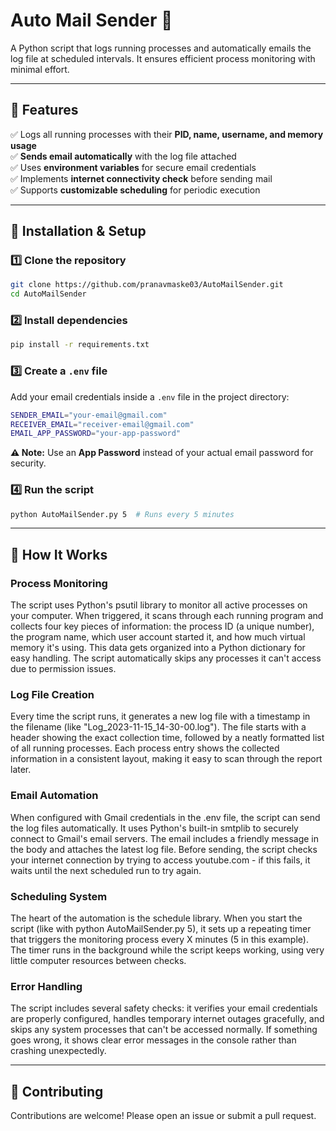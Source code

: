 # Auto Mail Sender 📧

A Python script that logs running processes and automatically emails the log file at scheduled intervals. It ensures efficient process monitoring with minimal effort.

---

## 📌 Features

✅ Logs all running processes with their **PID, name, username, and memory usage**  
✅ **Sends email automatically** with the log file attached  
✅ Uses **environment variables** for secure email credentials  
✅ Implements **internet connectivity check** before sending mail  
✅ Supports **customizable scheduling** for periodic execution  

---

## 🔧 Installation & Setup

### 1️⃣ Clone the repository  
```sh
git clone https://github.com/pranavmaske03/AutoMailSender.git
cd AutoMailSender
```

### 2️⃣ Install dependencies  
```sh
pip install -r requirements.txt
```

### 3️⃣ Create a `.env` file  
Add your email credentials inside a `.env` file in the project directory:  

```sh
SENDER_EMAIL="your-email@gmail.com"
RECEIVER_EMAIL="receiver-email@gmail.com"
EMAIL_APP_PASSWORD="your-app-password"
```

**⚠ Note:** Use an **App Password** instead of your actual email password for security.  

### 4️⃣ Run the script  
```sh
python AutoMailSender.py 5  # Runs every 5 minutes
```

---

## 🚀 How It Works  

### Process Monitoring

  The script uses Python's psutil library to monitor all active processes on your computer. When triggered, it scans through each running program and collects four key pieces of information: the process ID (a unique number), the program name, which user account started it, and how much virtual memory it's using. This data gets organized into a Python dictionary for easy handling. The script automatically skips any processes it can't access due to permission issues.

### Log File Creation
Every time the script runs, it generates a new log file with a timestamp in the filename (like "Log_2023-11-15_14-30-00.log"). The file starts with a header showing the exact collection time, followed by a neatly formatted list of all running processes. Each process entry shows the collected information in a consistent layout, making it easy to scan through the report later.

### Email Automation
When configured with Gmail credentials in the .env file, the script can send the log files automatically. It uses Python's built-in smtplib to securely connect to Gmail's email servers. The email includes a friendly message in the body and attaches the latest log file. Before sending, the script checks your internet connection by trying to access youtube.com - if this fails, it waits until the next scheduled run to try again.

### Scheduling System
The heart of the automation is the schedule library. When you start the script (like with python AutoMailSender.py 5), it sets up a repeating timer that triggers the monitoring process every X minutes (5 in this example). The timer runs in the background while the script keeps working, using very little computer resources between checks.

### Error Handling
The script includes several safety checks: it verifies your email credentials are properly configured, handles temporary internet outages gracefully, and skips any system processes that can't be accessed normally. If something goes wrong, it shows clear error messages in the console rather than crashing unexpectedly.

---
## 🤝 Contributing
Contributions are welcome! Please open an issue or submit a pull request.



